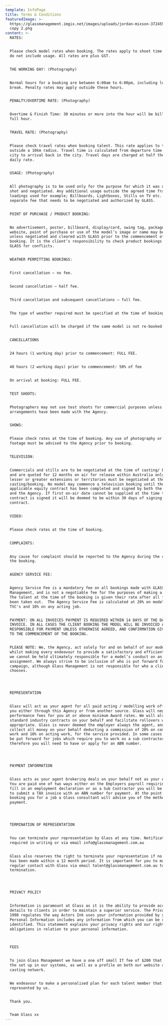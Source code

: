 ```yaml
---
template: InfoPage
title: Terms & Conditions
featuredImage: >-
  https://glassmanagement.imgix.net/images/uploads/jordan-mixson-372459-unsplash
  copy 2.png
content: >-
  RATES:


  Please check model rates when booking. The rates apply to shoot time only and
  do not include usage. All rates are plus GST.


  THE WORKING DAY: (Photography)


  Normal hours for a booking are between 6:00am to 6:00pm, including lunch
  break. Penalty rates may apply outside these hours.


  PENALTY/OVERTIME RATE: (Photography)


  Overtime & Finish Time: 30 minutes or more into the hour will be billed as a
  full hour.


  TRAVEL RATE: (Photography)


  Please check travel rates when booking talent. This rate applies to travel
  outside a 10km radius. Travel time is calculated from departure time in the
  city to arrival back in the city. Travel days are charged at half the model’s
  daily rate.


  USAGE: (Photography)


  All photography is to be used only for the purpose for which it was originally
  shot and negotiated. Any additional usage outside the agreed time frame or for
  loadings used for example; Billboards, Lightboxes, Stills on TV etc. is a
  separate fee that needs to be negotiated and authorized by GLASS.


  POINT OF PURCHASE / PRODUCT BOOKING:


  No advertisement, poster, billboard, display/card, swing tag, package,
  website, point of purchase or use of the model’s image or name may be used
  unless negotiated and cleared with GLASS prior to the commencement of the
  booking. It is the client’s responsibility to check product bookings with
  GLASS for conflicts.


  WEATHER PERMITTING BOOKINGS:


  First cancellation – no fee.


  Second cancellation – half fee.


  Third cancellation and subsequent cancellations – full fee.


  The type of weather required must be specified at the time of booking.


  Full cancellation will be charged if the same model is not re-booked.


  CANCELLATIONS


  24 hours (1 working day) prior to commencement: FULL FEE.


  48 hours (2 working days) prior to commencement: 50% of fee


  On arrival at booking: FULL FEE.


  TEST SHOOTS:


  Photographers may not use test shoots for commercial purposes unless specific
  arrangements have been made with the Agency.


  SHOWS:


  Please check rates at the time of booking. Any use of photography or video
  footage must be advised to the Agency prior to booking.


  TELEVISION:


  Commercials and stills are to be negotiated at the time of casting/ booking,
  and are quoted for 12 months on air for release within Australia only. Any
  lesser or greater extensions or territories must be negotiated at the time of
  casting/booking. No model may commence a television booking until the
  applicable equity contract has been completed and signed by both the client
  and the Agency. If first on-air date cannot be supplied at the time the
  contract is signed it will be deemed to be within 30 days of signing of the
  contract.


  VIDEO:


  Please check rates at the time of booking.


  COMPLAINTS:


  Any cause for complaint should be reported to the Agency during the course of
  the booking.


  AGENCY SERVICE FEE:


  Agency Service Fee is a mandatory fee on all bookings made with GLASS
  Management, and is not a negotiable fee for the purposes of making a booking. 
  The talent at the time of the booking is given their rate after all fees have
  been taken out.  The Agency Service Fee is calculated at 20% on modelling and
  TVC's and 10% on any acting job.


  PAYMENT: ON ALL INVOICES PAYMENT IS REQUIRED WITHIN 14 DAYS OF THE DATE OF
  INVOICE. IN ALL CASES THE CLIENT BOOKING THE MODEL WILL BE INVOICED AND SOLELY
  RESPONSIBLE FOR PAYMENT UNLESS OTHERWISE AGREED, AND CONFIRMATION GIVEN, PRIOR
  TO THE COMMENCEMENT OF THE BOOKING.


  PLEASE NOTE: We, the Agency, act solely for and on behalf of our models and
  whilst making every endeavour to provide a satisfactory and efficient service
  we cannot be held ultimately responsible for a model’s conduct on an
  assignment. We always strive to be inclusive of who is put forward for any
  campaign, although Glass Management is not responsible for who a client
  chooses. 




  REPRESENTATION


  Glass will act as your agent for all paid acting / modelling work offered to
  you either through this Agency or from another source. Glass will negotiate
  performance fees for you at or above minimum Award rates. We will also sign
  standard industry contracts on your behalf and facilitate rollovers where
  appropriate. Glass is never deemed the employer always the agent, and will
  collect all money on your behalf deducting a commission of 20% on commercial
  work and 10% on acting work, for the service provided. In some cases you may
  be put forward for jobs which require you to work as a sub contractor
  therefore you will need to have or apply for an ABN number. 




  PAYMENT INFORMATION


  Glass acts as your agent brokering deals on your behalf not as your employer.
  You are paid one of two ways either on the Employers payroll requiring you to
  fill in an employment declaration or as a Sub Contractor you will be required
  to submit a TAX invoice with an ABN number for payment. At the point of
  booking you for a job a Glass consultant will advise you of the method of
  payment.




  TERMINATION OF REPRESENTATION


  You can terminate your representation by Glass at any time. Notification is
  required in writing or via email info@glassmanagement.com.au


  Glass also reserves the right to terminate your representation if no contact
  has been made within a 12 month period. It is important for you to maintain
  regular contact with Glass via email talent@glassmanagement.com.au to avoid
  termination.




  PRIVACY POLICY


  Information is paramount at Glass as it is the ability to provide accurate
  details to clients in order to maintain a superior service. The Privacy Act
  1998 regulates the way Actors Ink uses your information provided by you.
  Personal Information includes any information from which you can be reasonably
  identified. This statement explains your privacy rights and our rights and
  obligations in relation to your personal information.

   

  FEES


  To join Glass Management we have a one off small IT fee of $200 that covers
  the set up in our systems, as well as a profile on both our website and
  casting network. 


  We endeavour to make a personalised plan for each talent member that is
  represented by us. 


  Thank you.


  Team Glass xx
---
```


